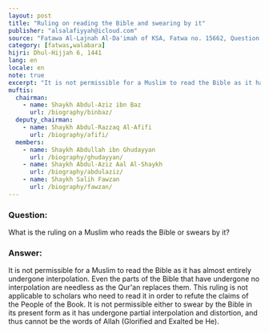 ```yaml
---
layout: post
title: "Ruling on reading the Bible and swearing by it"
publisher: "alsalafiyyah@icloud.com"
source: "Fatawa Al-Lajnah Al-Da'imah of KSA, Fatwa no. 15662, Question 2"
category: [fatwas,walabara]
hijri: Dhul-Hijjah 6, 1441
lang: en
locale: en
note: true
excerpt: "It is not permissible for a Muslim to read the Bible as it has almost entirely undergone interpolation. Even the parts of the Bible that have undergone no interpolation are needless as the Qur'an replaces them."
muftis:
  chairman: 
    - name: Shaykh Abdul-Aziz ibn Baz
      url: /biography/binbaz/
  deputy_chairman:
    - name: Shaykh Abdul-Razzaq Al-Afifi
      url: /biography/afifi/
  members: 
    - name: Shaykh Abdullah ibn Ghudayyan
      url: /biography/ghudayyan/
    - name: Shaykh Abdul-Aziz Aal Al-Shaykh
      url: /biography/abdulaziz/
    - name: Shaykh Salih Fawzan
      url: /biography/fawzan/
---
```


### Question: 

What is the ruling on a Muslim who reads the Bible or swears by it?

### Answer:

It is not permissible for a Muslim to read the Bible as it has almost entirely undergone interpolation. Even the parts of the Bible that have undergone no interpolation are needless as the Qur'an replaces them. This ruling is not applicable to scholars who need to read it in order to refute the claims of the People of the Book. It is not permissible either to swear by the Bible in its present form as it has undergone partial interpolation and distortion, and thus cannot be the words of Allah (Glorified and Exalted be He).
